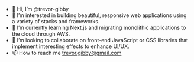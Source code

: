 - 👋 Hi, I’m @trevor-gibby
- 👀 I’m interested in building beautiful, responsive web applications using a variety of stacks and frameworks.
- 🌱 I’m currently learning Next.js and migrating monolithic applications to the cloud through AWS.
- 💞️ I’m looking to collaborate on front-end JavaScript or CSS libraries that implement interesting effects to enhance UI/UX.
- 📫 How to reach me trevor.gibby@gmail.com

<!---
trevor-gibby/trevor-gibby is a ✨ special ✨ repository because its `README.md` (this file) appears on your GitHub profile.
You can click the Preview link to take a look at your changes.
--->
